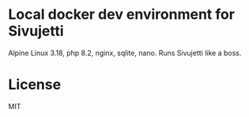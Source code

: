 # Local docker dev environment for Sivujetti

Alpine Linux 3.18, php 8.2, nginx, sqlite, nano. Runs Sivujetti like a boss.

# License

MIT
